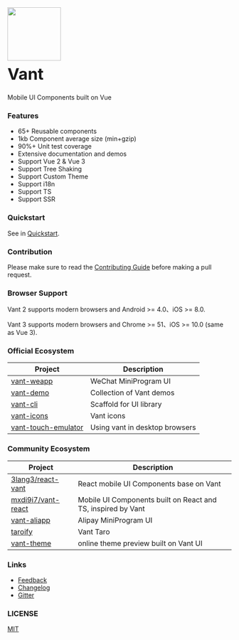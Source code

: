 <div class="card">
  <div class="van-doc-intro">
    <img class="van-doc-intro__logo" style="width: 120px; height: 120px;" src="https://img01.yzcdn.cn/vant/logo.png">
    <h2 style="margin: 0; font-size: 36px; line-height: 60px;">Vant</h2>
    <p>Mobile UI Components built on Vue</p>
  </div>
</div>

### Features

- 65+ Reusable components
- 1kb Component average size (min+gzip)
- 90%+ Unit test coverage
- Extensive documentation and demos
- Support Vue 2 & Vue 3
- Support Tree Shaking
- Support Custom Theme
- Support i18n
- Support TS
- Support SSR

### Quickstart

See in [Quickstart](#/en-US/quickstart).

### Contribution

Please make sure to read the [Contributing Guide](https://github.com/youzan/vant/blob/dev/.github/CONTRIBUTING.md) before making a pull request.

### Browser Support

Vant 2 supports modern browsers and Android >= 4.0、iOS >= 8.0.

Vant 3 supports modern browsers and Chrome >= 51、iOS >= 10.0 (same as Vue 3).

### Official Ecosystem

| Project | Description |
| --- | --- |
| [vant-weapp](https://github.com/youzan/vant-weapp) | WeChat MiniProgram UI |
| [vant-demo](https://github.com/youzan/vant-demo) | Collection of Vant demos |
| [vant-cli](https://github.com/youzan/vant/tree/dev/packages/vant-cli) | Scaffold for UI library |
| [vant-icons](https://github.com/youzan/vant/tree/dev/packages/vant-icons) | Vant icons |
| [vant-touch-emulator](https://github.com/youzan/vant/tree/dev/packages/vant-touch-emulator) | Using vant in desktop browsers |

### Community Ecosystem

| Project | Description |
| --- | --- |
| [3lang3/react-vant](https://github.com/3lang3/react-vant) | React mobile UI Components base on Vant |
| [mxdi9i7/vant-react](https://github.com/mxdi9i7/vant-react) | Mobile UI Components built on React and TS, inspired by Vant |
| [vant-aliapp](https://github.com/ant-move/Vant-Aliapp) | Alipay MiniProgram UI |
| [taroify](https://gitee.com/mallfoundry/taroify) | Vant Taro |
| [vant-theme](https://github.com/Aisen60/vant-theme) | online theme preview built on Vant UI |

### Links

- [Feedback](https://github.com/youzan/vant/issues)
- [Changelog](#/en-US/changelog)
- [Gitter](https://gitter.im/vant-contrib/discuss?utm_source=share-link&utm_medium=link&utm_campaign=share-link)

### LICENSE

[MIT](https://zh.wikipedia.org/wiki/MIT%E8%A8%B1%E5%8F%AF%E8%AD%89)
